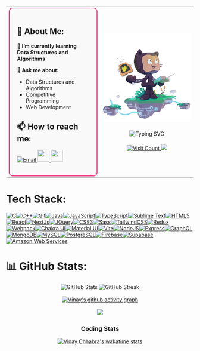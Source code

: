 <!-- Layout with Markdown and HTML -->

<table>
<tr>
<!-- Left Side -->
<td style="width: 50%; vertical-align: top;">
<div style="
  max-width: 600px; 
  margin: auto; 
  padding: 20px; 
  border: 2px solid #ee2a7b; /* Border color set to #ee2a7b */
  border-radius: 10px; 
  box-shadow: 0 4px 8px rgba(0, 0, 0, 0.1); 
  background-color: #f9f9f9;
">
<h2>💫 About Me:</h2>
<p>🌱 <strong>I’m currently learning Data Structures and Algorithms</strong></p>
<p>💬 <strong>Ask me about:</strong></p>
<ul>
  <li>Data Structures and Algorithms</li>
  <li>Competitive Programming</li>
  <li>Web Development</li>
</ul>

<h2>📫 How to reach me:</h2>

</p>

<p align="left">
<a href="mailto:Chhabravinay549@gmail.com">
<img src="https://github.com/user-attachments/assets/a2cf32f0-8193-444e-92c2-03506cb19107" width="35" height="35" alt="Email" />
</a>
<a href="https://www.github.com/code-walker-23" target="_blank" rel="noreferrer"> <picture> <source media="(prefers-color-scheme: dark)" srcset="https://raw.githubusercontent.com/danielcranney/readme-generator/main/public/icons/socials/github-dark.svg" /> <source media="(prefers-color-scheme: light)" srcset="https://raw.githubusercontent.com/danielcranney/readme-generator/main/public/icons/socials/github.svg" /> <img src="https://raw.githubusercontent.com/danielcranney/readme-generator/main/public/icons/socials/github.svg" width="32" height="32" /> </picture> </a> <a href="https://www.linkedin.com/in/vinay-chhabra-a377601a9/" target="_blank" rel="noreferrer"> <picture> <source media="(prefers-color-scheme: dark)" srcset="https://raw.githubusercontent.com/danielcranney/readme-generator/main/public/icons/socials/linkedin-dark.svg" /> <source media="(prefers-color-scheme: light)" srcset="https://raw.githubusercontent.com/danielcranney/readme-generator/main/public/icons/socials/linkedin.svg" /> <img src="https://raw.githubusercontent.com/danielcranney/readme-generator/main/public/icons/socials/linkedin.svg" width="32" height="32" /> </picture> </a></p>
</div>
</td>

<!-- Right Side -->
<td style="width: 50%; text-align: center;">
<div>
<a href="#"><img src="/readme.gif" alt="Animated GIF" style="max-width: 100%; height: auto;" /></a>
</div>

<div style="margin: 20px 0;">
<img src="https://readme-typing-svg.herokuapp.com?font=Lexend&size=32&duration=3500&pause=500&color=ee2a7b&center=true&width=435&lines=Hi%2C+👋+I+am+Vinay+Chhabra;A+DSA+Enthusiast;A+Web+Developer;A+Competitive+Programmer;Learning+and+Growing" alt="Typing SVG"/>
</div>

<div align="center">
<a href="https://visitcount.itsvg.in">
  <img src="https://visitcount.itsvg.in/api?id=code-walker-23&icon=0&color=0" alt="Visit Count"/>
</a>
<a href="https://www.github.com/code-walker-23" target="_blank" rel="noreferrer"><img
src="https://img.shields.io/github/followers/code-walker-23?logo=github&style=for-the-badge&color=0891b2&labelColor=1c1917" /></a>
</div>
</td>
</tr>
</table>






# Tech Stack:

<p align="left">
<a href="https://docs.microsoft.com/en-us/cpp/?view=msvc-170" target="_blank" rel="noreferrer"><img src="https://raw.githubusercontent.com/danielcranney/readme-generator/main/public/icons/skills/c-colored.svg" width="36" height="36" alt="C" /></a><a href="https://docs.microsoft.com/en-us/cpp/?view=msvc-170" target="_blank" rel="noreferrer"><img src="https://raw.githubusercontent.com/danielcranney/readme-generator/main/public/icons/skills/cplusplus-colored.svg" width="36" height="36" alt="C++" /></a><a href="https://git-scm.com/" target="_blank" rel="noreferrer"><img src="https://raw.githubusercontent.com/danielcranney/readme-generator/main/public/icons/skills/git-colored.svg" width="36" height="36" alt="Git" /></a><a href="https://www.oracle.com/java/" target="_blank" rel="noreferrer"><img src="https://raw.githubusercontent.com/danielcranney/readme-generator/main/public/icons/skills/java-colored.svg" width="36" height="36" alt="Java" /></a><a href="https://developer.mozilla.org/en-US/docs/Web/JavaScript" target="_blank" rel="noreferrer"><img src="https://raw.githubusercontent.com/danielcranney/readme-generator/main/public/icons/skills/javascript-colored.svg" width="36" height="36" alt="JavaScript" /></a><a href="https://www.typescriptlang.org/" target="_blank" rel="noreferrer"><img src="https://raw.githubusercontent.com/danielcranney/readme-generator/main/public/icons/skills/typescript-colored.svg" width="36" height="36" alt="TypeScript" /></a><a href="https://www.sublimetext.com/index2" target="_blank" rel="noreferrer"><img src="https://raw.githubusercontent.com/danielcranney/readme-generator/main/public/icons/skills/sublimetext.svg" width="36" height="36" alt="Sublime Text" /></a><a href="https://developer.mozilla.org/en-US/docs/Glossary/HTML5" target="_blank" rel="noreferrer"><img src="https://raw.githubusercontent.com/danielcranney/readme-generator/main/public/icons/skills/html5-colored.svg" width="36" height="36" alt="HTML5" /></a><a href="https://reactjs.org/" target="_blank" rel="noreferrer"><img src="https://raw.githubusercontent.com/danielcranney/readme-generator/main/public/icons/skills/react-colored.svg" width="36" height="36" alt="React" /></a><a href="https://nextjs.org/docs" target="_blank" rel="noreferrer"><img src="https://raw.githubusercontent.com/danielcranney/readme-generator/main/public/icons/skills/nextjs-colored-dark.svg" width="36" height="36" alt="NextJs" /></a><a href="https://jquery.com/" target="_blank" rel="noreferrer"><img src="https://raw.githubusercontent.com/danielcranney/readme-generator/main/public/icons/skills/jquery-colored.svg" width="36" height="36" alt="JQuery" /></a><a href="https://www.w3.org/TR/CSS/#css" target="_blank" rel="noreferrer"><img src="https://raw.githubusercontent.com/danielcranney/readme-generator/main/public/icons/skills/css3-colored.svg" width="36" height="36" alt="CSS3" /></a><a href="https://sass-lang.com/" target="_blank" rel="noreferrer"><img src="https://raw.githubusercontent.com/danielcranney/readme-generator/main/public/icons/skills/sass-colored.svg" width="36" height="36" alt="Sass" /></a><a href="https://tailwindcss.com/" target="_blank" rel="noreferrer"><img src="https://raw.githubusercontent.com/danielcranney/readme-generator/main/public/icons/skills/tailwindcss-colored.svg" width="36" height="36" alt="TailwindCSS" /></a><a href="https://redux.js.org/" target="_blank" rel="noreferrer"><img src="https://raw.githubusercontent.com/danielcranney/readme-generator/main/public/icons/skills/redux-colored.svg" width="36" height="36" alt="Redux" /></a><a href="https://webpack.js.org/" target="_blank" rel="noreferrer"><img src="https://raw.githubusercontent.com/danielcranney/readme-generator/main/public/icons/skills/webpack-colored.svg" width="36" height="36" alt="Webpack" /></a><a href="https://chakra-ui.com/" target="_blank" rel="noreferrer"><img src="https://raw.githubusercontent.com/danielcranney/readme-generator/main/public/icons/skills/chakra-colored.svg" width="36" height="36" alt="Chakra UI" /></a><a href="https://mui.com/" target="_blank" rel="noreferrer"><img src="https://raw.githubusercontent.com/danielcranney/readme-generator/main/public/icons/skills/materialui-colored.svg" width="36" height="36" alt="Material UI" /></a><a href="https://vitejs.dev/" target="_blank" rel="noreferrer"><img src="https://raw.githubusercontent.com/danielcranney/readme-generator/main/public/icons/skills/vite-colored.svg" width="36" height="36" alt="Vite" /></a><a href="https://nodejs.org/en/" target="_blank" rel="noreferrer"><img src="https://raw.githubusercontent.com/danielcranney/readme-generator/main/public/icons/skills/nodejs-colored.svg" width="36" height="36" alt="NodeJS" /></a><a href="https://expressjs.com/" target="_blank" rel="noreferrer"><img src="https://raw.githubusercontent.com/danielcranney/readme-generator/main/public/icons/skills/express-colored-dark.svg" width="36" height="36" alt="Express" /></a><a href="https://graphql.org/" target="_blank" rel="noreferrer"><img src="https://raw.githubusercontent.com/danielcranney/readme-generator/main/public/icons/skills/graphql-colored.svg" width="36" height="36" alt="GraphQL" /></a><a href="https://www.mongodb.com/" target="_blank" rel="noreferrer"><img src="https://raw.githubusercontent.com/danielcranney/readme-generator/main/public/icons/skills/mongodb-colored.svg" width="36" height="36" alt="MongoDB" /></a><a href="https://www.mysql.com/" target="_blank" rel="noreferrer"><img src="https://raw.githubusercontent.com/danielcranney/readme-generator/main/public/icons/skills/mysql-colored.svg" width="36" height="36" alt="MySQL" /></a><a href="https://www.postgresql.org/" target="_blank" rel="noreferrer"><img src="https://raw.githubusercontent.com/danielcranney/readme-generator/main/public/icons/skills/postgresql-colored.svg" width="36" height="36" alt="PostgreSQL" /></a><a href="https://firebase.google.com/" target="_blank" rel="noreferrer"><img src="https://raw.githubusercontent.com/danielcranney/readme-generator/main/public/icons/skills/firebase-colored.svg" width="36" height="36" alt="Firebase" /></a><a href="https://supabase.io/" target="_blank" rel="noreferrer"><img src="https://raw.githubusercontent.com/danielcranney/readme-generator/main/public/icons/skills/supabase-colored.svg" width="36" height="36" alt="Supabase" /></a><a href="https://aws.amazon.com" target="_blank" rel="noreferrer"><img src="https://raw.githubusercontent.com/danielcranney/readme-generator/main/public/icons/skills/aws-colored-dark.svg" width="36" height="36" alt="Amazon Web Services" /></a>
</p>


# 📊 GitHub Stats:
<div align="center">
        
![GitHub Stats](https://github-readme-stats.vercel.app/api?username=code-walker-23&theme=ambient_gradient&card_width=200&hide_border=false&include_all_commits=true&count_private=true)
![GitHub Streak](https://github-readme-streak-stats.herokuapp.com/?user=code-walker-23&theme=ambient_gradient&card_width=400&hide_border=false)
<br>
<br>
[![Vinay's github activity graph](https://github-readme-activity-graph.vercel.app/graph?username=code-walker-23&bg_color=292d3e&color=ffffff&line=d89dfc&point=f0f0f0&area=true&hide_border=true)]()
<br><br>
![](https://quotes-github-readme.vercel.app/api?type=horizontal&theme=gruvbox)
</div>



<div align="center">

### Coding Stats
 
<!--START_SECTION:waka-->
<!--END_SECTION:waka-->


[![Vinay Chhabra's wakatime stats](https://github-readme-stats-code-walker-23s-projects.vercel.app/api/wakatime?username=coder_walker)](https://github.com/anuraghazra/github-readme-stats)        

<div/>


